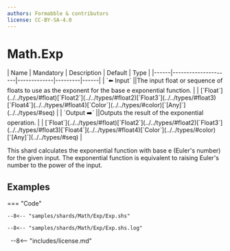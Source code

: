 ```yaml
---
authors: Formabble & contributors
license: CC-BY-SA-4.0
---
```



# Math.Exp

<div class="sh-parameters" markdown="1">
| Name | Mandatory | Description | Default | Type |
|------|---------------------|-------------|---------|------|
| `⬅️ Input` ||The input float or sequence of floats to use as the exponent for the base e exponential function. | | [`Float`](../../types/#float)[`Float2`](../../types/#float2)[`Float3`](../../types/#float3)[`Float4`](../../types/#float4)[`Color`](../../types/#color)[`[Any]`](../../types/#seq) |
| `Output ➡️` ||Outputs the result of the exponential operation. | | [`Float`](../../types/#float)[`Float2`](../../types/#float2)[`Float3`](../../types/#float3)[`Float4`](../../types/#float4)[`Color`](../../types/#color)[`[Any]`](../../types/#seq) |

</div>

This shard calculates the exponential function with base e (Euler's number) for the given input. The exponential function is equivalent to raising Euler's number to the power of the input.

## Examples

=== "Code"

  ```x86asm linenums="1"
  --8<-- "samples/shards/Math/Exp/Exp.shs"
  ```

  ```
  --8<-- "samples/shards/Math/Exp/Exp.shs.log"
  ```
&nbsp;
--8<-- "includes/license.md"

